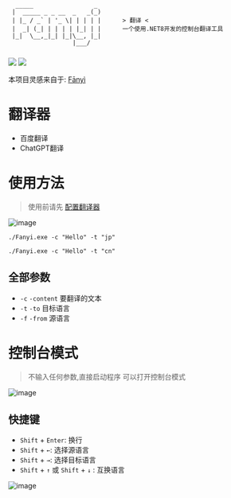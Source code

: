 ```
  _____                 _ 
 |  _____ _ _ __  _   _(_)
 | |_ / _` | '_ \| | | | |      > 翻译 <
 |  _| (_| | | | | |_| | |      一个使用.NET8开发的控制台翻译工具
 |_|  \__,_|_| |_|\__, |_|
                  |___/   
```

###

<div>
  <img src="https://img.shields.io/github/stars/zkhssb/Fanyi?&style=for-the-badge&logoColor=white%20style=%22margin-bottom:%205px;">
  <img src="https://img.shields.io/badge/.NET-8.0-%2324292e.svg?&style=for-the-badge&logoColor=white%20style=%22margin-bottom:%205px;" />
</a> 

本项目灵感来自于: [Fānyì](https://github.com/afc163/fanyi)

# 翻译器

- 百度翻译
- ChatGPT翻译

# 使用方法

> 使用前请先 [配置翻译器](Options.md)

![image](https://github.com/user-attachments/assets/2d5e399d-cdbb-46d5-88f6-366f1471e4c5)

```
./Fanyi.exe -c "Hello" -t "jp"
```

```
./Fanyi.exe -c "Hello" -t "cn"
```

## 全部参数

 -  `-c` `-content` 要翻译的文本
 -  `-t` `-to` 目标语言
 -  `-f` `-from` 源语言

# 控制台模式

> 不输入任何参数,直接启动程序 可以打开控制台模式

![image](https://github.com/user-attachments/assets/013a04d5-f068-4505-83d4-0b9325aeaa75)

## 快捷键

- `Shift` + `Enter`: 换行
- `Shift` + `←`: 选择源语言
- `Shift` + `→`: 选择目标语言
- `Shift` + `↑` 或 `Shift` + `↓` : 互换语言

![image](https://github.com/user-attachments/assets/3c26eef4-7d47-42b3-8652-be201cf7177e)
